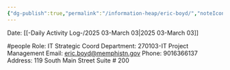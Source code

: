 ```yaml
---
{"dg-publish":true,"permalink":"/information-heap/eric-boyd/","noteIcon":"","created":"2025-05-20T09:18:16.328-05:00"}
---
```


Date: [[-Daily Activity Log-/2025 03-March 03\|2025 03-March 03]]

#people 
Role: IT Strategic Coord
Department: 270103-IT Project Management
Email: eric.boyd@memphistn.gov
Phone: 9016366137
Address: 119 South Main Street Suite # 200
